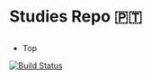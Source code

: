 # Studies Repo :portugal:
<h2></h2>
<ul>
  <li>Top</li>  
  
</ul>

[![Build Status](https://travis-ci.com/username/projectname.svg?branch=master)](https://travis-ci.com/username/projectname)
